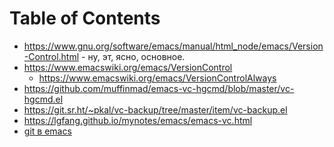 
# Table of Contents



<div class="preview" id="orgb2d813b">

</div>

-   <https://www.gnu.org/software/emacs/manual/html_node/emacs/Version-Control.html> - ну, эт, ясно, основное.
-   <https://www.emacswiki.org/emacs/VersionControl>
    -   <https://www.emacswiki.org/emacs/VersionControlAlways>
-   <https://github.com/muffinmad/emacs-vc-hgcmd/blob/master/vc-hgcmd.el>
-   <https://git.sr.ht/~pkal/vc-backup/tree/master/item/vc-backup.el>
-   <https://lgfang.github.io/mynotes/emacs/emacs-vc.html>
-   [git в emacs](../computer/emacs/20210619141910-git_в_emacs.publ.md)

